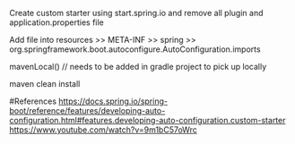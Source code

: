 Create custom starter using start.spring.io and 
remove all plugin and application.properties file

Add file into resources >> META-INF >> spring >> org.springframework.boot.autoconfigure.AutoConfiguration.imports

mavenLocal() // needs to be added in gradle project to pick up locally

maven clean install

#References
https://docs.spring.io/spring-boot/reference/features/developing-auto-configuration.html#features.developing-auto-configuration.custom-starter
https://www.youtube.com/watch?v=9m1bC57oWrc